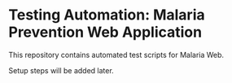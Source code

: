 # Testing Automation: Malaria Prevention Web Application

This repository contains automated test scripts for Malaria Web.

Setup steps will be added later.
